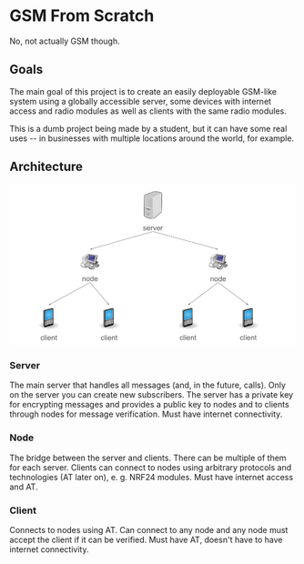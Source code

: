 # GSM From Scratch
No, not actually GSM though.

## Goals
The main goal of this project is to create an easily deployable GSM-like system using a globally accessible server, some devices with internet access and radio modules as well as clients with the same radio modules.

This is a dumb project being made by a student, but it can have some real uses -- in businesses with multiple locations around the world, for example.

## Architecture
![Scheme](img/scheme.png)

### Server
The main server that handles all messages (and, in the future, calls). Only on the server you can create new subscribers. The server has a private key for encrypting messages and provides a public key to nodes and to clients through nodes for message verification. Must have internet connectivity.

### Node
The bridge between the server and clients. There can be multiple of them for each server. Clients can connect to nodes using arbitrary protocols and technologies (AT later on), e. g. NRF24 modules. Must have internet access and AT.

### Client
Connects to nodes using AT. Can connect to any node and any node must accept the client if it can be verified. Must have AT, doesn't have to have internet connectivity.